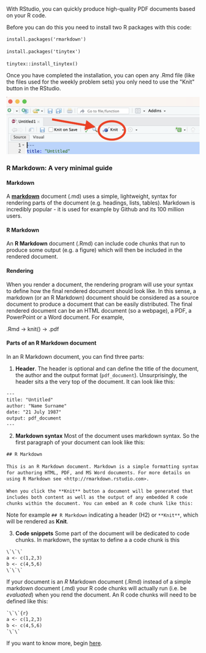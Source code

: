 With RStudio, you can quickly produce high-quality PDF documents based on your R code.

Before you can do this you need to install two R packages with this code:

```{r}
install.packages('rmarkdown')

install.packages('tinytex')

tinytex::install_tinytex()
```

Once you have completed the installation, you can open any .Rmd file (like the files used for the weekly problem sets) you only need to use the "Knit" button in the RStudio.

![](../img/rstudio-knit-button.png)

### R Markdown: A very minimal guide

#### Markdown

A **[markdown](https://en.wikipedia.org/wiki/Markdown)** document (.md) uses a simple, lightweight, syntax for rendering parts of the document (e.g. headings, lists, tables). Markdown is incredibly popular - it is used for example by Github and its 100 million users.

#### R Markdown

An **R Markdown** document (.Rmd) can include code chunks that run to produce some output (e.g. a figure) which will then be included in the rendered document.

#### Rendering

When you render a document, the rendering program will use your syntax to define how the final rendered document should look like. In this sense, a markdown (or an R Markdown) document should be considered as a source document to produce a document that can be easily distributed. The final rendered document can be an HTML document (so a webpage), a PDF, a PowerPoint or a Word document. For example,

.Rmd -> knit() -> .pdf

#### Parts of an R Markdown document

In an R Markdown document, you can find three parts:

1. **Header**. The header is optional and can define the title of the document, the author and the output format (`pdf_document`). Unsurprisingly, the header sits a the very top of the document. It can look like this:

```
---
title: "Untitled"
author: "Name Surname"
date: "21 July 1987"
output: pdf_document
---
```

2. **Markdown syntax** Most of the document uses markdown syntax. So the first paragraph of your document can look like this:

```
## R Markdown

This is an R Markdown document. Markdown is a simple formatting syntax for authoring HTML, PDF, and MS Word documents. For more details on using R Markdown see <http://rmarkdown.rstudio.com>.

When you click the **Knit** button a document will be generated that includes both content as well as the output of any embedded R code chunks within the document. You can embed an R code chunk like this:
```

Note for example `## R Markdown` indicating a header (H2) or `**Knit**`, which will be rendered as **Knit**. 

3. **Code snippets** Some part of the document will be dedicated to code chunks. In markdown, the syntax to define a a code chunk is this

```
\`\`\`
a <- c(1,2,3)
b <- c(4,5,6)
\`\`\`
```

If your document is an *R* Markdown document (.Rmd) instead of a simple markdown document (.md) your R code chunks will actually run (i.e. be *evaluated*) when you rend the document. An R code chunks will need to be defined like this:

```
`\`\`{r}
a <- c(1,2,3)
b <- c(4,5,6)
`\`\`
```

If you want to know more, begin [here](https://rmarkdown.rstudio.com/lesson-1.html).